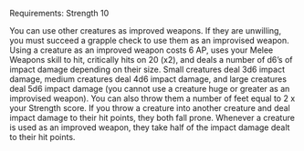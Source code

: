 Requirements: Strength 10

You can use other creatures as improved weapons. If they are unwilling, you must succeed a grapple check to use them as an improvised weapon. Using a creature as an improved weapon costs 6 AP, uses your Melee Weapons skill to hit, critically hits on 20 (x2), and deals a number of d6’s of impact damage depending on their size. Small creatures deal 3d6 impact damage, medium creatures deal 4d6 impact damage, and large creatures deal 5d6 impact damage (you cannot use a creature huge or greater as an improvised weapon). You can also throw them a number of feet equal to 2 x your Strength score. If you throw a creature into another creature and deal impact damage to their hit points, they both fall prone. Whenever a creature is used as an improved weapon, they take half of the impact damage dealt to their hit points.